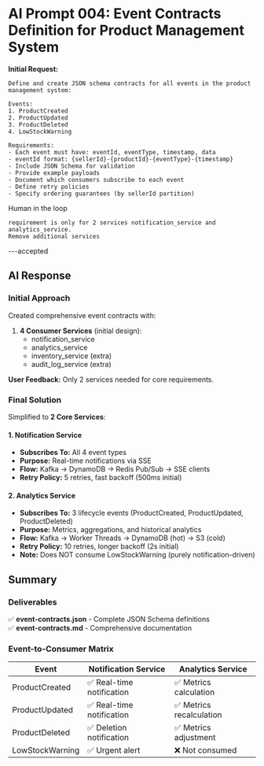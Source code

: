 # AI Prompt 004: Event Contracts Definition for Product Management System

**Initial Request:**
```
Define and create JSON schema contracts for all events in the product management system:

Events:
1. ProductCreated
2. ProductUpdated
3. ProductDeleted
4. LowStockWarning

Requirements:
- Each event must have: eventId, eventType, timestamp, data
- eventId format: {sellerId}-{productId}-{eventType}-{timestamp}
- Include JSON Schema for validation
- Provide example payloads
- Document which consumers subscribe to each event
- Define retry policies
- Specify ordering guarantees (by sellerId partition)
```

Human in the loop
```
requirement is only for 2 services notification_service and analytics_service.
Remove additional services
```

---accepted

## AI Response

### Initial Approach

Created comprehensive event contracts with:
1. **4 Consumer Services** (initial design):
   - notification_service
   - analytics_service
   - inventory_service (extra)
   - audit_log_service (extra)

**User Feedback:** Only 2 services needed for core requirements.

### Final Solution

Simplified to **2 Core Services**:

#### 1. Notification Service
- **Subscribes To:** All 4 event types
- **Purpose:** Real-time notifications via SSE
- **Flow:** Kafka → DynamoDB → Redis Pub/Sub → SSE clients
- **Retry Policy:** 5 retries, fast backoff (500ms initial)

#### 2. Analytics Service
- **Subscribes To:** 3 lifecycle events (ProductCreated, ProductUpdated, ProductDeleted)
- **Purpose:** Metrics, aggregations, and historical analytics
- **Flow:** Kafka → Worker Threads → DynamoDB (hot) → S3 (cold)
- **Retry Policy:** 10 retries, longer backoff (2s initial)
- **Note:** Does NOT consume LowStockWarning (purely notification-driven)


## Summary

### Deliverables
✅ **event-contracts.json** - Complete JSON Schema definitions  
✅ **event-contracts.md** - Comprehensive documentation  

### Event-to-Consumer Matrix

| Event | Notification Service | Analytics Service |
|-------|---------------------|------------------|
| ProductCreated | ✅ Real-time notification | ✅ Metrics calculation |
| ProductUpdated | ✅ Real-time notification | ✅ Metrics recalculation |
| ProductDeleted | ✅ Deletion notification | ✅ Metrics adjustment |
| LowStockWarning | ✅ Urgent alert | ❌ Not consumed |

